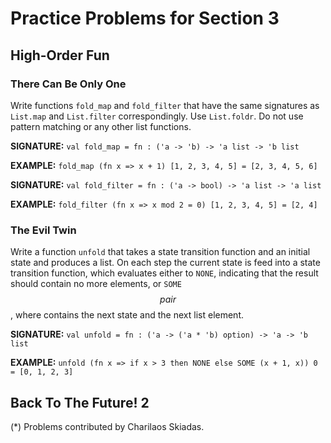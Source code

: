 # Practice Problems for Section 3

## High-Order Fun

### There Can Be Only One

Write functions `fold_map` and `fold_filter` that have the
same signatures as `List.map` and `List.filter`
correspondingly. Use `List.foldr`. Do not use pattern
matching or any other list functions.

**SIGNATURE:** `val fold_map = fn : ('a -> 'b) -> 'a list -> 'b list`

**EXAMPLE:** `fold_map (fn x => x + 1) [1, 2, 3, 4, 5] = [2, 3, 4, 5, 6]`

**SIGNATURE:** `val fold_filter = fn : ('a -> bool) -> 'a list -> 'a list`

**EXAMPLE:** `fold_filter (fn x => x mod 2 = 0) [1, 2, 3, 4, 5] = [2, 4]`

### The Evil Twin

Write a function `unfold` that takes a state transition
function and an initial state and produces a list. On each
step the current state is feed into a state transition
function, which evaluates either to `NONE`, indicating that
the result should contain no more elements, or `SOME`
$$pair$$, where contains the next state and the next list
element.

**SIGNATURE:** `val unfold = fn : ('a -> ('a * 'b) option) -> 'a -> 'b list`

**EXAMPLE:** `unfold (fn x => if x > 3 then NONE else SOME (x + 1, x)) 0 = [0, 1, 2, 3]`

## Back To The Future! 2

(*) Problems contributed by Charilaos Skiadas.

